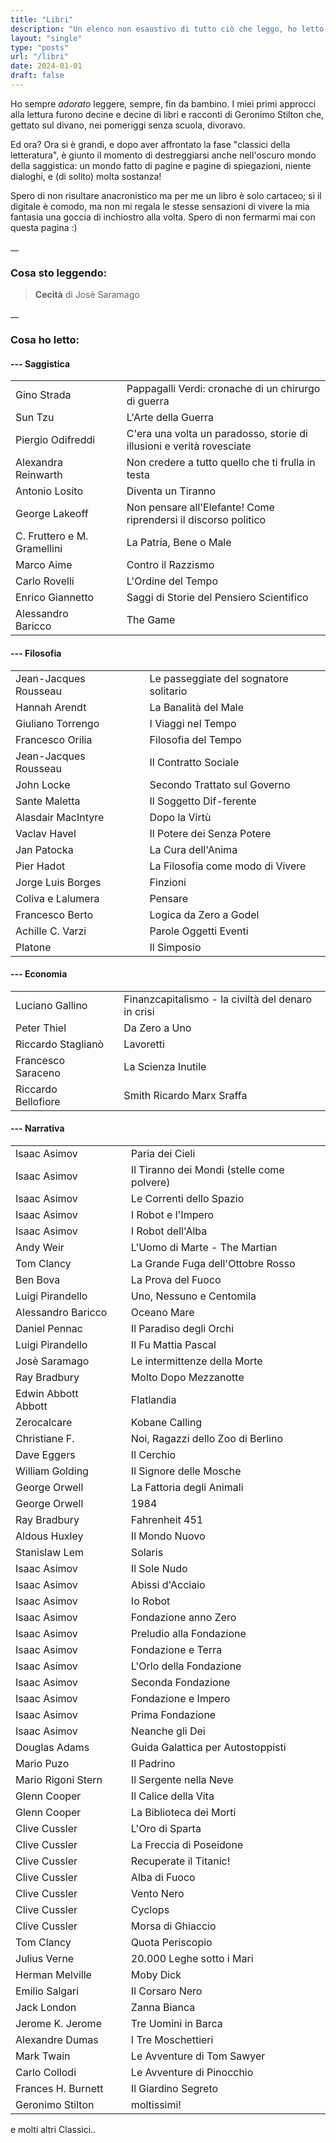 ```yaml
---
title: "Libri"
description: "Un elenco non esaustivo di tutto ciò che leggo, ho letto e sto leggendo!"
layout: "single"
type: "posts"
url: "/libri"
date: 2024-01-01
draft: false
---
```


Ho sempre _adorato_ leggere, sempre, fin da bambino. I miei primi approcci alla lettura furono decine e decine di libri e racconti di Geronimo Stilton che, gettato sul divano, nei pomeriggi senza scuola, divoravo.

Ed ora? Ora si è grandi, e dopo aver affrontato la fase "classici della letteratura", è giunto il momento di destreggiarsi anche nell'oscuro mondo della saggistica: un mondo fatto di pagine e pagine di spiegazioni, niente dialoghi, e (di solito) molta sostanza!

Spero di non risultare anacronistico ma per me un libro è solo cartaceo; sì il digitale è comodo, ma non mi regala le stesse sensazioni di vivere la mia fantasia una goccia di inchiostro alla volta.
Spero di non fermarmi mai con questa pagina :)
 
__

### Cosa sto leggendo:
> **Cecità** di Josè Saramago

__

### Cosa ho letto:


#### --- Saggistica 
| | | | 
| --- | ---| --- | 
| Gino Strada | | Pappagalli Verdi: cronache di un chirurgo di guerra | 
| Sun Tzu | | L'Arte della Guerra | 
| Piergio Odifreddi | | C'era una volta un paradosso, storie di illusioni e verità rovesciate |
| Alexandra Reinwarth | | Non credere a tutto quello che ti frulla in testa |
| Antonio Losito | | Diventa un Tiranno |
| George Lakeoff | | Non pensare all'Elefante! Come riprendersi il discorso politico |
| C. Fruttero e M. Gramellini | | La Patria, Bene o Male |
| Marco Aime | | Contro il Razzismo |
| Carlo Rovelli | | L'Ordine del Tempo |
| Enrico Giannetto | | Saggi di Storie del Pensiero Scientifico |
| Alessandro Baricco | | The Game |

#### --- Filosofia
| | | |
| --- | --- | --- |
| Jean-Jacques Rousseau | | Le passeggiate del sognatore solitario |
| Hannah Arendt | | La Banalità del Male | 
| Giuliano Torrengo | | I Viaggi nel Tempo |
| Francesco Orilia | | Filosofia del Tempo |
| Jean-Jacques Rousseau | | Il Contratto Sociale |
| John Locke | | Secondo Trattato sul Governo |
| Sante Maletta | | Il Soggetto Dif-ferente |
| Alasdair MacIntyre | | Dopo la Virtù |
| Vaclav Havel | | Il Potere dei Senza Potere |
| Jan Patocka | | La Cura dell'Anima |
| Pier Hadot | | La Filosofia come modo di Vivere |
| Jorge Luis Borges | | Finzioni |
| Coliva e Lalumera | | Pensare |
| Francesco Berto | | Logica da Zero a Godel |
| Achille C. Varzi | | Parole Oggetti Eventi |
| Platone | | Il Simposio |

#### --- Economia
| | | |
| --- | --- | --- |
| Luciano Gallino | | Finanzcapitalismo - la civiltà del denaro in crisi |
| Peter Thiel | | Da Zero a Uno |
| Riccardo Staglianò | | Lavoretti
| Francesco Saraceno | | La Scienza Inutile |
| Riccardo Bellofiore | | Smith Ricardo Marx Sraffa |

#### --- Narrativa
| | | |
| --- | --- | --- |
| Isaac Asimov | | Paria dei Cieli |
| Isaac Asimov | | Il Tiranno dei Mondi (stelle come polvere) |
| Isaac Asimov | | Le Correnti dello Spazio |
| Isaac Asimov | | I Robot e l'Impero |
| Isaac Asimov | | I Robot dell'Alba |
| Andy Weir | | L'Uomo di Marte - The Martian |
| Tom Clancy | | La Grande Fuga dell'Ottobre Rosso |
| Ben Bova | | La Prova del Fuoco |
| Luigi Pirandello | | Uno, Nessuno e Centomila |
| Alessandro Baricco | | Oceano Mare |
| Daniel Pennac | | Il Paradiso degli Orchi |
| Luigi Pirandello | | Il Fu Mattia Pascal |
| Josè Saramago | | Le intermittenze della Morte |
| Ray Bradbury | | Molto Dopo Mezzanotte |
| Edwin Abbott Abbott | |Flatlandia |
| Zerocalcare | | Kobane Calling |
| Christiane F. | | Noi, Ragazzi dello Zoo di Berlino |
| Dave Eggers | | Il Cerchio |
| William Golding | | Il Signore delle Mosche |
| George Orwell | | La Fattoria degli Animali |
| George Orwell | | 1984 |
| Ray Bradbury | | Fahrenheit 451 |
| Aldous Huxley | | Il Mondo Nuovo |
| Stanislaw Lem | | Solaris |
| Isaac Asimov | | Il Sole Nudo |
| Isaac Asimov | | Abissi d'Acciaio |
| Isaac Asimov | | Io Robot |
| Isaac Asimov | | Fondazione anno Zero |
| Isaac Asimov | | Preludio alla Fondazione |
| Isaac Asimov | | Fondazione e Terra |
| Isaac Asimov | | L'Orlo della Fondazione |
| Isaac Asimov | | Seconda Fondazione |
| Isaac Asimov | | Fondazione e Impero |
| Isaac Asimov | | Prima Fondazione |
| Isaac Asimov | | Neanche gli Dei |
| Douglas Adams | | Guida Galattica per Autostoppisti |
| Mario Puzo | | Il Padrino |
| Mario Rigoni Stern | | Il Sergente nella Neve |
| Glenn Cooper | | Il Calice della Vita |
| Glenn Cooper | | La Biblioteca dei Morti |
| Clive Cussler | | L'Oro di Sparta |
| Clive Cussler | | La Freccia di Poseidone |
| Clive Cussler | | Recuperate il Titanic! |
| Clive Cussler | | Alba di Fuoco |
| Clive Cussler | | Vento Nero |
| Clive Cussler | | Cyclops |
| Clive Cussler | | Morsa di Ghiaccio |
| Tom Clancy | | Quota Periscopio |
| Julius Verne | | 20.000 Leghe sotto i Mari |
| Herman Melville | | Moby Dick |
| Emilio Salgari | | Il Corsaro Nero |
| Jack London | | Zanna Bianca |
| Jerome K. Jerome | | Tre Uomini in Barca |
| Alexandre Dumas | | I Tre Moschettieri |
| Mark Twain | | Le Avventure di Tom Sawyer |
| Carlo Collodi | | Le Avventure di Pinocchio |
| Frances H. Burnett | | Il Giardino Segreto |
| Geronimo Stilton | | moltissimi! |

e molti altri Classici..
